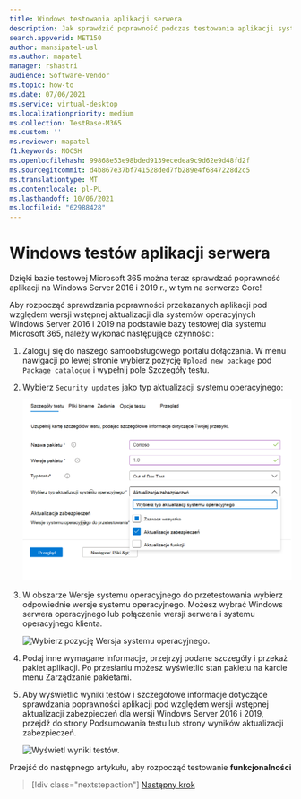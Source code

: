 ```yaml
---
title: Windows testowania aplikacji serwera
description: Jak sprawdzić poprawność podczas testowania aplikacji systemu Windows Server
search.appverid: MET150
author: mansipatel-usl
ms.author: mapatel
manager: rshastri
audience: Software-Vendor
ms.topic: how-to
ms.date: 07/06/2021
ms.service: virtual-desktop
ms.localizationpriority: medium
ms.collection: TestBase-M365
ms.custom: ''
ms.reviewer: mapatel
f1.keywords: NOCSH
ms.openlocfilehash: 99868e53e98bded9139ecedea9c9d62e9d48fd2f
ms.sourcegitcommit: d4b867e37bf741528ded7fb289e4f6847228d2c5
ms.translationtype: MT
ms.contentlocale: pl-PL
ms.lasthandoff: 10/06/2021
ms.locfileid: "62988428"
---
```

# <a name="windows-server-application-testing"></a>Windows testów aplikacji serwera

Dzięki bazie testowej Microsoft 365 można teraz sprawdzać poprawność aplikacji na Windows Server 2016 i 2019 r., w tym na serwerze Core!

Aby rozpocząć sprawdzania poprawności przekazanych aplikacji pod względem wersji wstępnej aktualizacji dla systemów operacyjnych Windows Server 2016 i 2019 na podstawie bazy testowej dla systemu Microsoft 365, należy wykonać następujące czynności:

1. Zaloguj się do naszego samoobsługowego portalu dołączania. W menu nawigacji po lewej stronie wybierz pozycję `Upload new package` pod `Package catalogue` i wypełnij pole Szczegóły testu.

2. Wybierz `Security updates` jako typ aktualizacji systemu operacyjnego:

   ![Wybierz aktualizacje zabezpieczeń.](Media/selecting-security-updates.png)

3. W obszarze Wersje systemu operacyjnego do przetestowania wybierz odpowiednie wersje systemu operacyjnego. Możesz wybrać Windows serwera operacyjnego lub połączenie wersji serwera i systemu operacyjnego klienta.

   ![Wybierz pozycję Wersja systemu operacyjnego.](Media/selecting-OS-versions.png)

4. Podaj inne wymagane informacje, przejrzyj podane szczegóły i przekaż pakiet aplikacji. Po przesłaniu możesz wyświetlić stan pakietu na karcie menu Zarządzanie pakietami.

5. Aby wyświetlić wyniki testów i szczegółowe informacje dotyczące sprawdzania poprawności aplikacji pod względem wersji wstępnej aktualizacji zabezpieczeń dla wersji Windows Server 2016 i 2019, przejdź do strony Podsumowania testu lub strony wyników aktualizacji zabezpieczeń.

   ![Wyświetl wyniki testów.](Media/access-test-results.png)

Przejść do następnego artykułu, aby rozpocząć testowanie **funkcjonalności**
> [!div class="nextstepaction"]
> [Następny krok](functional.md)
